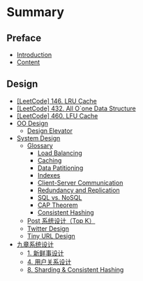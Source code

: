 # Summary

## Preface

* [Introduction](README.md)
* [Content](CONTENT.md)

## Design

* [\[LeetCode\] 146. LRU Cache](design/lru-cache.md)
* [\[LeetCode\] 432. All O\`one Data Structure](design/all-oone-data-structure.md)
* [\[LeetCode\] 460. LFU Cache](design/lfu-cache.md)
* [OO Design](design/oo-design.md)
  * [Design Elevator](design/oo-design/design-elevator.md)
* [System Design](design/system-design.md)
  * [Glossary](design/system-design/glossary.md)
    * [Load Balancing](design/system-design/glossary/load-balancing.md)
    * [Caching](design/system-design/glossary/caching.md)
    * [Data Patitioning](design/system-design/glossary/data-patitioning.md)
    * [Indexes](design/system-design/glossary/indexes.md)
    * [Client-Server Communication](design/system-design/glossary/client-server-communication.md)
    * [Redundancy and Replication](design/system-design/glossary/redundancy-and-replication.md)
    * [SQL vs. NoSQL](design/system-design/glossary/sql-vs-nosql.md)
    * [CAP Theorem](design/system-design/glossary/cap-theorem.md)
    * [Consistent Hashing](design/system-design/glossary/consistent-hashing.md)
  * [Post 系统设计（Top K）](design/system-design/post-xi-tong-she-ji-ff08-top-k.md)
  * [Twitter Design](design/system-design/twitter-design.md)
  * [Tiny URL Design](design/system-design/tiny-url-design.md)
* [九章系统设计](design/jiuzhang/jiuzhang.md)
  * [1. 新鲜事设计](design/jiuzhang/news_feed.md)
  * [4. 用户关系设计](design/jiuzhang/user_relationships.md)
  * [8. Sharding & Consistent Hashing](design/jiuzhang/sharding-and-consistent-hashing.md)

